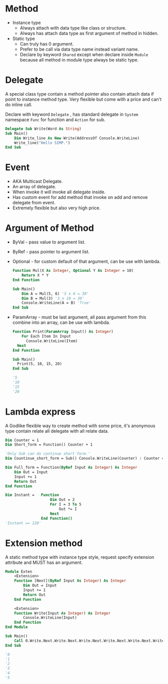 # Method

- Instance type
  - Always attach with data type like class or structure.
  - Always has attach data type as first argument of method in hidden.
- Static type
  - Can truly has 0 argument.
  - Prefer to be call via data type name instead variant name.
  - Declare by keyword `Shared` except when declare inside `Module` because all method in module type always be static type.

# Delegate

A special class type contain a method pointer also contain attach data if point to instance method type. Very flexible but come with a price and can't do inline call.

Declare with keyword `Delegate` , has standard delegate in `System` namespace `Func` for function and `Action` for sub.

```vb
Delegate Sub Write(Word As String)
Sub Main()
	Dim Write_line As New Write(AddressOf Console.WriteLine)
	Write_line("Hello SIMP.")
End Sub
```

# Event 

- AKA Multicast Delegate.
- An array of delegate.
- When invoke it will invoke all delegate inside.
- Has custom event for add method that invoke on add and remove delegate from event.
- Extremely flexible but also very high price.

# Argument of Method

- ByVal - pass value to argument list.

- ByRef - pass pointer to argument list.

- Optional - for custom default of that argument, can be use with lambda.

  ```vb
  Function Mul(X As Integer, Optional Y As Integer = 10)
      Return X * Y
  End Function
  
  Sub Main()
      Dim A = Mul(5, 6) '5 x 6 = 30'
      Dim B = Mul(3) '3 x 10 = 30'
      Console.WriteLine(A = B) 'True'
  End Sub
  ```

- ParamArray - must be last argument, all pass argument from this combine into an array, can be use with lambda.

  ```vb
  Function Print(ParamArray Input() As Integer)
      For Each Item In Input
  	    Console.WriteLine(Item)
  	Next
  End Function
  
  Sub Main()
  	Print(5, 10, 15, 20)
  End Sub
  
  '5
  '10
  '15
  '20
  ```

  

# Lambda express

A Godlike flexible way to create method with some price, it's anonymous type contain relate all delegate with all relate data.

```vb
Dim Counter = 1
Dim Short_form = Function() Counter + 1

'Only Sub can do continue short form.'
Dim Countinue_short_form = Sub() Console.WriteLine(Counter) : Counter = Short_form()

Dim Full_form = Function(ByRef Input As Integer) As Integer
	Dim Out = Input
    Input += 1
    Return Out
End Function

Dim Instant = 	Function
                    Dim Out = 2
                    For I = 3 To 5
                    	Out *= I
                	Next
        		End Function()
'Instant == 120'
```

# Extension method

A static method type with instance type style, request specify extension attribute and MUST has an argument.

```vb
Module Exten
    <Extension>
    Function [Next](ByRef Input As Integer) As Integer
        Dim Out = Input
        Input += 1
        Return Out
    End Function

    <Extension>
    Function Write(Input As Integer) As Integer
        Console.WriteLine(Input)
    End Function
End Module

Sub Main()
	Call 0.Write.Next.Write.Next.Write.Next.Write.Next.Write.Next.Write()
End Sub

'0
'1
'2
'3
'4
'5
```

